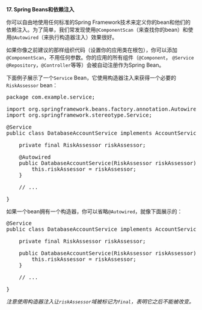 **17. Spring Beans和依赖注入**

你可以自由地使用任何标准的Spring Framework技术来定义你的bean和他们的依赖注入。为了简单，我们常发现使用<code>@ComponentScan</code>（来查找你的bean）和使用<code>@Autowired</code>（来执行构造器注入）效果很好。

如果你像之前建议的那样组织代码（设置你的应用类在根包），你可以添加<code>@ComponentScan</code>，不用任何参数。你的应用的所有组件（<code>@Component</code>，
<code>@Service</code>
<code>@Repository</code>，<code>@Controller</code>等等）会被自动注册作为Spring Bean。

下面例子展示了一个<code>Service</code> Bean，它使用构造器注入来获得一个必要的<code>RiskAssessor</code> bean：

<pre>
package com.example.service;

import org.springframework.beans.factory.annotation.Autowired;
import org.springframework.stereotype.Service;

@Service
public class DatabaseAccountService implements AccountService {

	private final RiskAssessor riskAssessor;

	@Autowired
	public DatabaseAccountService(RiskAssessor riskAssessor) {
		this.riskAssessor = riskAssessor;
	}

	// ...

}
</pre>

如果一个bean拥有一个构造器，你可以省略<code>@Autowired</code>，就像下面展示的：

<pre>
@Service
public class DatabaseAccountService implements AccountService {

	private final RiskAssessor riskAssessor;

	public DatabaseAccountService(RiskAssessor riskAssessor) {
		this.riskAssessor = riskAssessor;
	}

	// ...

}
</pre>

<i>注意使用构造器注入让<code>riskAssessor</code>域被标记为<code>final</code>，表明它之后不能被改变。</i>
